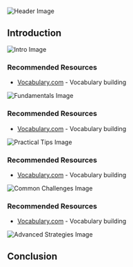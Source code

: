 # 


![Header Image](https://fal.media/files/rabbit/7ygQ7kJgK8COfuHN50cE-.png)

## Introduction


![Intro Image](https://fal.media/files/tiger/E51CgybSPNhU-57H1uaXT.png)



### Recommended Resources
- [Vocabulary.com](https://www.vocabulary.com/) - Vocabulary building


![Fundamentals Image](https://fal.media/files/monkey/gBgsKw4TAQ8pB0E4AiVbq.png)



### Recommended Resources
- [Vocabulary.com](https://www.vocabulary.com/) - Vocabulary building


![Practical Tips Image](https://fal.media/files/panda/Y9EHJOk2RfZYW8r62Qz8y.png)



### Recommended Resources
- [Vocabulary.com](https://www.vocabulary.com/) - Vocabulary building


![Common Challenges Image](https://fal.media/files/penguin/pW1DcUu6YRUz_mPGVBX6u.png)



### Recommended Resources
- [Vocabulary.com](https://www.vocabulary.com/) - Vocabulary building


![Advanced Strategies Image](https://fal.media/files/kangaroo/SoLiD-Mwe1Ez7I1xHS7Yl.png)

## Conclusion

